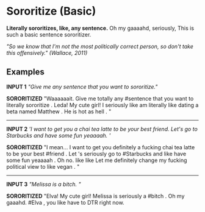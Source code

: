 Sororitize (Basic)
=============

**Literally sororitizes, like, any sentence.** Oh my gaaaahd, seriously, This is such a basic sentence sororitizer.

_"So we know that I'm not the most politically correct person, so don't take this offensively." (Wallace, 2011)_

## Examples

**INPUT 1** _"Give me any sentence that you want to sororitize."_

**SORORITIZED** "Waaaaaait. Give me totally any #sentence that you want to literally sororitize . Leda! My cute girl! I seriously like am literally like dating a beta named Matthew . He is hot as hell . " 


--------------

**INPUT 2** _'I want to get you a chai tea latte to be your best friend. Let's go to Starbucks and have some fun yeaaaah. '_

**SORORITIZED** "I mean... I want to get you definitely a fucking chai tea latte to be your best #friend . Let 's seriously go to #Starbucks and like have some fun yeaaaah . Oh no. like like Let me definitely change my fucking political view to like vegan .  "

--------------




**INPUT 3** _"Melissa is a bitch.  "_

**SORORITIZED** "Elva! My cute girl! Melissa is seriously a #bitch . Oh my gaaahd. #Elva , you like have to DTR right now.
